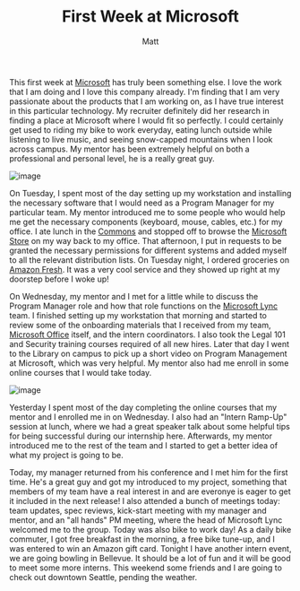 ﻿---
layout: post
title: First Week at Microsoft
author: Matt
permalink: /2011/05/first-week-at-microsoft/
categories:
  - Life
tags:
  - microsoft
  - summer
---

This first week at [Microsoft](http://www.microsoft.com/en-us/default.aspx) has truly been something else. I love the work that I am doing and I love this company already. I'm finding that I am very passionate about the products that I am working on, as I have true interest in this particular technology. My recruiter definitely did her research in finding a place at Microsoft where I would fit so perfectly. I could certainly get used to riding my bike to work everyday, eating lunch outside while listening to live music, and seeing snow-capped mountains when I look across campus. My mentor has been extremely helpful on both a professional and personal level, he is a really great guy.

![image](http://mbmccormick.github.com/images/2012/05/IMG_0726.jpg "Image 1")

On Tuesday, I spent most of the day setting up my workstation and installing the necessary software that I would need as a Program Manager for my particular team. My mentor introduced me to some people who would help me get the necessary components (keyboard, mouse, cables, etc.) for my office. I ate lunch in the [Commons][4] and stopped off to browse the [Microsoft Store][5] on my way back to my office. That afternoon, I put in requests to be granted the necessary permissions for different systems and added myself to all the relevant distribution lists. On Tuesday night, I ordered groceries on [Amazon Fresh][6]. It was a very cool service and they showed up right at my doorstep before I woke up!

 [4]: https://foursquare.com/venue/47696
 [5]: http://www.microsoftstore.com/store/msstore/en_US/home
 [6]: http://fresh.amazon.com/

On Wednesday, my mentor and I met for a little while to discuss the Program Manager role and how that role functions on the [Microsoft Lync][7] team. I finished setting up my workstation that morning and started to review some of the onboarding materials that I received from my team, [Microsoft Office][8] itself, and the intern coordinators. I also took the Legal 101 and Security training courses required of all new hires. Later that day I went to the Library on campus to pick up a short video on Program Management at Microsoft, which was very helpful. My mentor also had me enroll in some online courses that I would take today.

 [7]: http://lync.microsoft.com/en-us/Pages/default.aspx
 [8]: http://office.microsoft.com/en-us/

![image](http://mbmccormick.github.com/images/2012/05/IMG_0702.jpg "Image 2")

Yesterday I spent most of the day completing the online courses that my mentor and I enrolled me in on Wednesday. I also had an "Intern Ramp-Up" session at lunch, where we had a great speaker talk about some helpful tips for being successful during our internship here. Afterwards, my mentor introduced me to the rest of the team and I started to get a better idea of what my project is going to be.

Today, my manager returned from his conference and I met him for the first time. He's a great guy and got my introduced to my project, something that members of my team have a real interest in and are everonye is eager to get it included in the next release! I also attended a bunch of meetings today: team updates, spec reviews, kick-start meeting with my manager and mentor, and an "all hands" PM meeting, where the head of Microsoft Lync welcomed me to the group. Today was also bike to work day! As a daily bike commuter, I got free breakfast in the morning, a free bike tune-up, and I was entered to win an Amazon gift card. Tonight I have another intern event, we are going bowling in Bellevue. It should be a lot of fun and it will be good to meet some more interns. This weekend some friends and I are going to check out downtown Seattle, pending the weather.